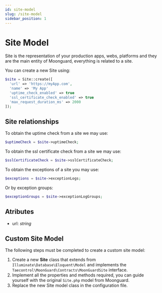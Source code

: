 ```yaml
---
id: site-model
slug: /site-model
sidebar_position: 1
---
```


# Site Model

Site is the representation of your production apps, webs, platforms and they are the main entity of Moonguard, everything is related to a site.

You can create a new Site using:

```php
$site = Site::create([
  'url' => 'https://myApp.com',
  'name' => 'My App'
  'uptime_check_enabled' => true
  'ssl_certificate_check_enabled' => true
  'max_request_duration_ms' => 2000
]);
```

## Site relationships

To obtain the uptime check from a site we may use:

```php
$uptimeCheck = $site->uptimeCheck;
```

To obtain the ssl certificate check from a site we may use:

```php
$sslCertificateCheck = $site->sslCertificateCheck;
```

To obtain the exceptions of a site you may use:

```php
$exceptions = $site->exceptionLogs;
```

Or by exception groups:

```php
$exceptionGroups = $site->exceptionLogGroups;
```
## Atributes

- url: _string_

## Custom Site Model

The following steps must be completed to create a custom site model:

1. Create a new **Site** class that extends from `Illuminate\Database\Eloquent\Model` and implements the `Taecontrol\MoonGuard\Contracts\MoonGuardSite` interface.
2. Implement all the properties and methods required, you can guide yourself with the original `Site.php` model from Moonguard.
3. Replace the new Site model class in the configuration file.
